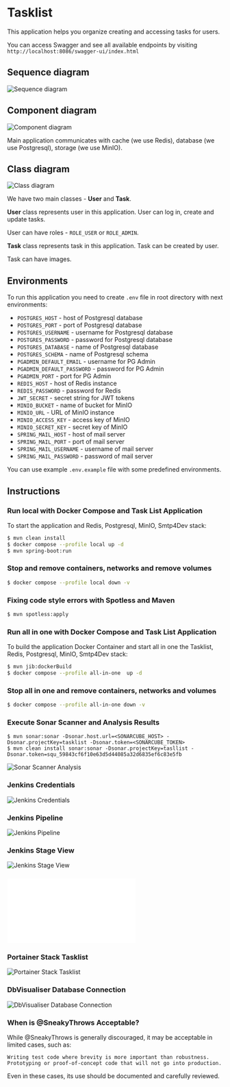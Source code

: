 # Tasklist

This application helps you organize creating and accessing tasks for users.

You can access Swagger and see all available endpoints by
visiting `http://localhost:8086/swagger-ui/index.html`

## Sequence diagram

![Sequence diagram](docs/sequence-diagram.png)

## Component diagram

![Component diagram](docs/component-diagram.png)

Main application communicates with cache (we use Redis), database (we use
Postgresql), storage (we use MinIO).

## Class diagram

![Class diagram](docs/class-diagram.png)

We have two main classes - **User** and **Task**.

**User** class represents user in this application. User can log in, create and
update tasks.

User can have roles - `ROLE_USER` or `ROLE_ADMIN`.

**Task** class represents task in this application. Task can be created by user.

Task can have images.

## Environments

To run this application you need to create `.env` file in root directory with
next environments:

- `POSTGRES_HOST` - host of Postgresql database
- `POSTGRES_PORT` - port of Postgresql database
- `POSTGRES_USERNAME` - username for Postgresql database
- `POSTGRES_PASSWORD` - password for Postgresql database
- `POSTGRES_DATABASE` - name of Postgresql database
- `POSTGRES_SCHEMA` - name of Postgresql schema
- `PGADMIN_DEFAULT_EMAIL` - username for PG Admin
- `PGADMIN_DEFAULT_PASSWORD` - password for PG Admin
- `PGADMIN_PORT` - port for PG Admin
- `REDIS_HOST` - host of Redis instance
- `REDIS_PASSWORD` - password for Redis
- `JWT_SECRET` - secret string for JWT tokens
- `MINIO_BUCKET` - name of bucket for MinIO
- `MINIO_URL` - URL of MinIO instance
- `MINIO_ACCESS_KEY` - access key of MinIO
- `MINIO_SECRET_KEY` - secret key of MinIO
- `SPRING_MAIL_HOST` - host of mail server
- `SPRING_MAIL_PORT` - port of mail server
- `SPRING_MAIL_USERNAME` - username of mail server
- `SPRING_MAIL_PASSWORD` - password of mail server

You can use example `.env.example` file with some predefined environments.

## Instructions


### Run local with Docker Compose and Task List Application
To start the application and Redis, Postgresql, MinIO, Smtp4Dev stack:
```bash
$ mvn clean install
$ docker compose --profile local up -d
$ mvn spring-boot:run
```

### Stop and remove containers, networks and remove volumes
```bash
$ docker compose --profile local down -v
```

### Fixing code style errors with Spotless and Maven
```bash
$ mvn spotless:apply
```

### Run all in one with Docker Compose and Task List Application
To build the application Docker Container and start all in one the Tasklist, Redis, Postgresql, MinIO, Smtp4Dev stack:
```bash
$ mvn jib:dockerBuild
$ docker compose --profile all-in-one  up -d
```

### Stop all in one and remove containers, networks and volumes
```bash
$ docker compose --profile all-in-one down -v
```


### Execute Sonar Scanner and Analysis Results
```
$ mvn sonar:sonar -Dsonar.host.url=<SONARCUBE_HOST> -Dsonar.projectKey=tasklist -Dsonar.token=<SONARCUBE_TOKEN>
$ mvn clean install sonar:sonar -Dsonar.projectKey=tasllist -Dsonar.token=squ_59843cf6f10e63d5d44085a32d6835ef6c83e5fb

```
![Sonar Scanner Analysis](docs/sonarcube.png)

### Jenkins Credentials 
![Jenkins Credentials](docs/jenkins-credentials.png)

### Jenkins Pipeline
![Jenkins Pipeline](docs/jenkins-pipeline.png)

### Jenkins Stage View
![Jenkins Stage View](docs/jenkins-stage-view.png)

### ![Jenkins Pipeline Output](docs/jenkins-console-output.txt)

### Portainer Stack Tasklist
![Portainer Stack Tasklist](docs/portainerStackTasklist.png)

### DbVisualiser Database Connection
![DbVisualiser Database Connection](docs/DbVisualiserDbConn.png)



### When is @SneakyThrows Acceptable?

While @SneakyThrows is generally discouraged, it may be acceptable in limited cases, such as:

    Writing test code where brevity is more important than robustness.
    Prototyping or proof-of-concept code that will not go into production.

Even in these cases, its use should be documented and carefully reviewed.